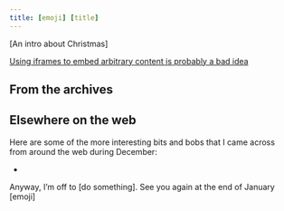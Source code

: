 ```yaml
---
title: [emoji] [title]
---
```


[An intro about Christmas]

[Using iframes to embed arbitrary content is probably a bad idea](https://www.tempertemper.net/blog/using-iframes-to-embed-arbitrary-content-is-probably-a-bad-idea)

## From the archives



## Elsewhere on the web

Here are some of the more interesting bits and bobs that I came across from around the web during December:

- []()

Anyway, I’m off to [do something]. See you again at the end of January [emoji]
